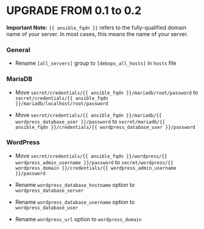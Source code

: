 # UPGRADE FROM 0.1 to 0.2

**Important Note:** `{{ ansible_fqdn }}` refers to the fully-qualified domain name of your server. In most cases, this means
the name of your server.

### General

 * Rename `[all_servers]` group to `[debops_all_hosts]` in `hosts` file

### MariaDB

 * Move `secret/credentials/{{ ansible_fqdn }}/mariadb/root/password` to `secret/credentials/{{ ansible_fqdn }}/mariadb/localhost/root/password`

 * Move `secret/credentials/{{ ansible_fqdn }}/mariadb/{{ wordpress_database_user }}/password` to `secret/mariadb/{{ ansible_fqdn }}/credentials/{{ wordpress_database_user }}/password`

### WordPress

 * Move `secret/credentials/{{ ansible_fqdn }}/wordpress/{{ wordpress_admin_username }}/password` to `secret/wordpress/{{ wordpress_domain }}/credentials/{{ wordpress_admin_username }}/password`

 * Rename `wordpress_database_hostname` option to `wordpress_database_server`

 * Rename `wordpress_database_username` option to `wordpress_database_user`

 * Rename `wordpress_url` option to `wordpress_domain`
